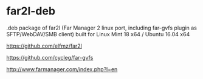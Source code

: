# far2l-deb
.deb package of far2l (Far Manager 2 linux port, including far-gvfs plugin as SFTP/WebDAV/SMB client)
built for Linux Mint 18 x64 / Ubuntu 16.04 x64

https://github.com/elfmz/far2l

https://github.com/cycleg/far-gvfs

http://www.farmanager.com/index.php?l=en
